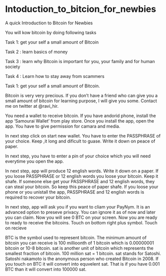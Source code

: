 # Intoduction_to_bitcion_for_newbies
A quick Introduction to Bitcoin for Newbies

You will kow bitcoin by doing following tasks

Task 1: get your self a small amount of Bitcoin

Task 2 : learn basics of money

Task 3 : learn why Bitcoin is important for you, your family and for human society

Task 4 : Learn how to stay away from scammers


Task 1: get your self a small amount of Bitcoin.

Bitcoin is very very precious. If you don’t have a friend who can give you a small amount of bitcoin for learning purpose, I will give you some. Contact me on twitter at @ravi_hir.

You need a wallet to receive bitcoin. If you have andorid phone,  install the app ‘Samourai Wallet’ from play store. Once you install the app, open the app. You have to give permission for camara and media.

In next step click on start new wallet. You have to enter the PASSPHRASE of your choice. Keep ,it long and dificult to guase. Write it down on peace of paper. 

In next step, you have to enter a pin of your choice which you will need everytime you open the app. 

In next step, app will produce 12 english words. Write it down on a paper. If you loose  PASSPHRASE or 12 english words you loose your bitcoin. Keep it shafe. If someone else get your  PASSPHRASE and 12 english words, they can steal your bitcoin. So keep this peace of paper shafe. If you loose your phone or you unistall the app,   PASSPHRASE and 12 english words is required to recover your bitcoin.

In next step, app will ask you if you want to cliam your PayNym. It is an advanced option to preseve privacy. You can ignore it as of now and later you can claim. Now you will see 0 BTC on your screen. Now you are ready to ready to receive the bitcoins. Touch on bottom right plus symbol. Touch on recieve 

BTC is the symbol used to represent bitcoin. The minimum amount of bitcoin you can receive is 100 millioonth of 1 bitcoin which is 0.00000001 bitcoin or 10-8 bitcoin. sat is another unit of bitcoin which represents the smallest fraction of bitcoin. 100 million sat = 1 bitcoin. sat stands for Satoshi. Satoshi nakamoto is the anonymous person who created Bitcoin in 2008. If you touch on BTC it will convert into equvelent sat. That is if you have 0.001 BTC than it will convert into 100000 sat. 

 





